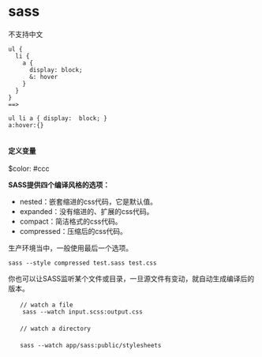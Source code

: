 # sass

不支持中文

```
ul {
  li {
    a {
      display: block;
      &: hover
    }
  }
}
==>

ul li a { display:  block; }
a:hover:{}


```

#### 定义变量
$color: #ccc

**SASS提供四个编译风格的选项：**

- nested：嵌套缩进的css代码，它是默认值。
- expanded：没有缩进的、扩展的css代码。
- compact：简洁格式的css代码。
- compressed：压缩后的css代码。

生产环境当中，一般使用最后一个选项。

`sass --style compressed test.sass test.css`

你也可以让SASS监听某个文件或目录，一旦源文件有变动，就自动生成编译后的版本。
```
　　// watch a file
	sass --watch input.scss:output.css
　　
　　// watch a directory
　　
　　sass --watch app/sass:public/stylesheets
```
